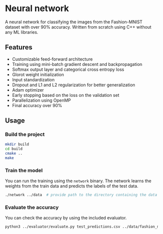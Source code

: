 # Neural network
A neural network for classifying the images from the Fashion-MNIST dataset with over 90% accuracy. Written from scratch using C++ without any ML libraries.

## Features
- Customizable feed-forward architecture
- Training using mini-batch gradient descent and backpropagation
- Softmax output layer and categorical cross entropy loss
- Glorot weight initialization
- Input standardization
- Dropout and L1 and L2 regularization for better generalization
- Adam optimizer
- Early stopping based on the loss on the validation set
- Parallelization using OpenMP
- Final accuracy over 90%

## Usage
### Build the project
```bash
mkdir build
cd build
cmake ..
make
```
### Train the model
You can run the training using the `network` binary. The network learns the weights from the train data and predicts the labels of the test data.
```bash
./network ../data  # provide path to the directory containing the data sets
```
### Evaluate the accuracy
You can check the accuracy by using the included evaluator.
```bash
python3 ../evaluator/evaluate.py test_predictions.csv ../data/fashion_mnist_test_labels.csv
```
